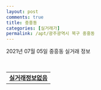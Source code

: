```yaml
---
layout: post
comments: true
title: 중흥동
categories: [실거래가]
permalink: /apt/광주광역시 북구 중흥동
---
```


2021년 07월 05일 중흥동 실거래 정보

<script type="text/javascript">
  google.charts.load('current', {'packages':['corechart']});
  google.charts.setOnLoadCallback(drawChart);

  function drawChart() {
    var data = google.visualization.arrayToDataTable([['거래일', '매매', '전월세', '전매'], ['20-07', 10, 4, 6], ['20-08', 9, 13, 12], ['20-09', 9, 7, 9], ['20-10', 14, 4, 20], ['20-11', 25, 3, 12], ['20-12', 24, 9, 5], ['21-01', 6, 7, 2], ['21-02', 4, 7, 2], ['21-03', 7, 5, 4], ['21-04', 13, 2, 9], ['21-05', 6, 8, 6], ['21-06', 4, 1, 3]]);

    var options = {
      title: '최근 유형별 거래량 추이',
      legend: { position: 'bottom' }
    };

    var chart = new google.visualization.LineChart(document.getElementById('columnchart_material'));
    chart.draw(data, (options));
  }
</script>

<div id="columnchart_material" style="width: 95%; margin-left: -35px; display: block"></div>
<br>
<table>
  <tr>
    <td colspan="4" style="font-weight: bold;"><a href="https://search.naver.com/search.naver?query=중흥동 실거래정보없음">실거래정보없음</a></td>
  </tr>
    
</table>
    